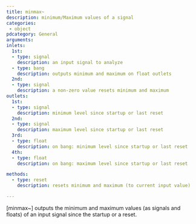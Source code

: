 ```yaml
---
title: minmax~
description: minimum/Maximum values of a signal
categories:
 - object
pdcategory: General
arguments:
inlets:
  1st:
  - type: signal
    description: an input signal to analyze
  - type: bang
    description: outputs minimum and maximum on float outlets
  2nd:
  - type: signal
    description: a non-zero value resets minimum and maximum
outlets:
  1st:
  - type: signal
    description: minimum level since startup or last reset
  2nd:
  - type: signal
    description: maximum level since startup or last reset
  3rd:
  - type: float
    description: on bang: minimum level since startup or last reset
  4th:
  - type: float
    description: on bang: maximum level since startup or last reset

methods:
  - type: reset
    description: resets minimum and maximum (to current input value)

---
```


[minmax~] outputs the minimum and maximum values (as signals and floats) of an input signal since the startup or a reset.

